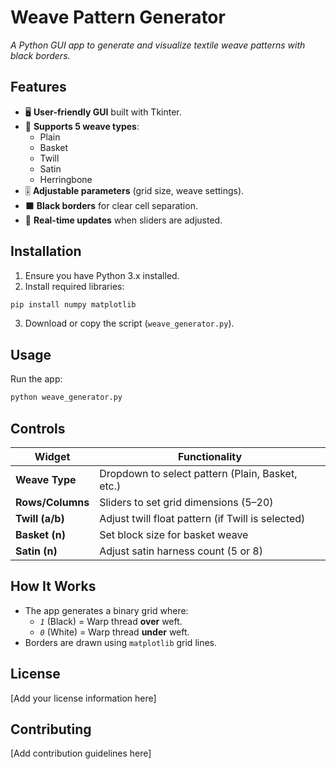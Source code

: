 # Weave Pattern Generator
*A Python GUI app to generate and visualize textile weave patterns with black borders.*

## Features
* 🖥️ **User-friendly GUI** built with Tkinter.
* 🧵 **Supports 5 weave types**:
   * Plain
   * Basket
   * Twill
   * Satin
   * Herringbone
* 🎚️ **Adjustable parameters** (grid size, weave settings).
* ⬛ **Black borders** for clear cell separation.
* 🔄 **Real-time updates** when sliders are adjusted.

## Installation
1. Ensure you have Python 3.x installed.
2. Install required libraries:
```sh
pip install numpy matplotlib
```
3. Download or copy the script (`weave_generator.py`).

## Usage
Run the app:
```sh
python weave_generator.py
```

## Controls
| Widget | Functionality |
|--------|--------------|
| **Weave Type** | Dropdown to select pattern (Plain, Basket, etc.) |
| **Rows/Columns** | Sliders to set grid dimensions (5–20) |
| **Twill (a/b)** | Adjust twill float pattern (if Twill is selected) |
| **Basket (n)** | Set block size for basket weave |
| **Satin (n)** | Adjust satin harness count (5 or 8) |

## How It Works
* The app generates a binary grid where:
   * *`1`* (Black) = Warp thread **over** weft.
   * *`0`* (White) = Warp thread **under** weft.
* Borders are drawn using `matplotlib` grid lines.

## License
[Add your license information here]

## Contributing
[Add contribution guidelines here]

